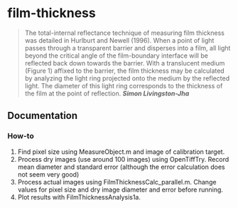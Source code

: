 # film-thickness
>The total-internal reflectance technique of measuring film thickness was detailed in Hurlburt and Newell (1996).  When a point of light passes through a transparent barrier and disperses into a film, all light beyond the critical angle of the film-boundary interface will be reflected back down towards the barrier.  With a translucent medium (Figure 1) affixed to the barrier, the film thickness may be calculated by analyzing the light ring projected onto the medium by the reflected light.  The diameter of this light ring corresponds to the thickness of the film at the point of reflection. ***Simon Livingston-Jha***

## Documentation

### How-to


1. Find pixel size using MeasureObject.m and image of calibration target.
2. Process dry images (use around 100 images) using OpenTiffTry. Record mean diameter and standard error (although the error calculation does not seem very good)
3. Process actual images using FilmThicknessCalc_parallel.m. Change values for pixel size and dry image diameter and error before running.
4. Plot results with FilmThicknessAnalysis1a.

